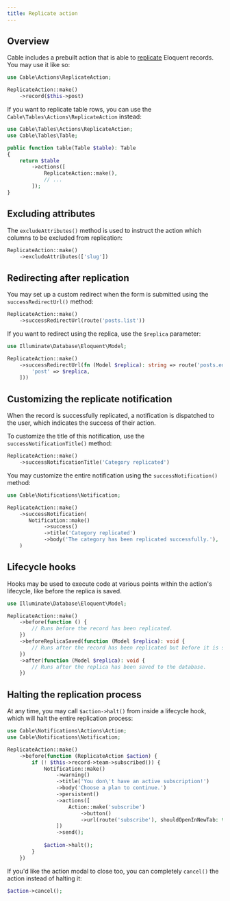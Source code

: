 ```yaml
---
title: Replicate action
---
```


## Overview

Cable includes a prebuilt action that is able to [replicate](https://laravel.com/docs/eloquent#replicating-models) Eloquent records. You may use it like so:

```php
use Cable\Actions\ReplicateAction;

ReplicateAction::make()
    ->record($this->post)
```

If you want to replicate table rows, you can use the `Cable\Tables\Actions\ReplicateAction` instead:

```php
use Cable\Tables\Actions\ReplicateAction;
use Cable\Tables\Table;

public function table(Table $table): Table
{
    return $table
        ->actions([
            ReplicateAction::make(),
            // ...
        ]);
}
```

## Excluding attributes

The `excludeAttributes()` method is used to instruct the action which columns to be excluded from replication:

```php
ReplicateAction::make()
    ->excludeAttributes(['slug'])
```

## Redirecting after replication

You may set up a custom redirect when the form is submitted using the `successRedirectUrl()` method:

```php
ReplicateAction::make()
    ->successRedirectUrl(route('posts.list'))
```

If you want to redirect using the replica, use the `$replica` parameter:

```php
use Illuminate\Database\Eloquent\Model;

ReplicateAction::make()
    ->successRedirectUrl(fn (Model $replica): string => route('posts.edit', [
        'post' => $replica,
    ]))
```

## Customizing the replicate notification

When the record is successfully replicated, a notification is dispatched to the user, which indicates the success of their action.

To customize the title of this notification, use the `successNotificationTitle()` method:

```php
ReplicateAction::make()
    ->successNotificationTitle('Category replicated')
```

You may customize the entire notification using the `successNotification()` method:

```php
use Cable\Notifications\Notification;

ReplicateAction::make()
    ->successNotification(
       Notification::make()
            ->success()
            ->title('Category replicated')
            ->body('The category has been replicated successfully.'),
    )
```

## Lifecycle hooks

Hooks may be used to execute code at various points within the action's lifecycle, like before the replica is saved.

```php
use Illuminate\Database\Eloquent\Model;

ReplicateAction::make()
    ->before(function () {
        // Runs before the record has been replicated.
    })
    ->beforeReplicaSaved(function (Model $replica): void {
        // Runs after the record has been replicated but before it is saved to the database.
    })
    ->after(function (Model $replica): void {
        // Runs after the replica has been saved to the database.
    })
```

## Halting the replication process

At any time, you may call `$action->halt()` from inside a lifecycle hook, which will halt the entire replication process:

```php
use Cable\Notifications\Actions\Action;
use Cable\Notifications\Notification;

ReplicateAction::make()
    ->before(function (ReplicateAction $action) {
        if (! $this->record->team->subscribed()) {
            Notification::make()
                ->warning()
                ->title('You don\'t have an active subscription!')
                ->body('Choose a plan to continue.')
                ->persistent()
                ->actions([
                    Action::make('subscribe')
                        ->button()
                        ->url(route('subscribe'), shouldOpenInNewTab: true),
                ])
                ->send();
        
            $action->halt();
        }
    })
```

If you'd like the action modal to close too, you can completely `cancel()` the action instead of halting it:

```php
$action->cancel();
```
